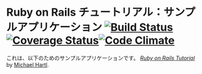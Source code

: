 # Ruby on Rails チュートリアル：サンプルアプリケーション [![Build Status](https://travis-ci.org/changeworld/sample_app.svg?branch=master)](https://travis-ci.org/changeworld/sample_app)[![Coverage Status](https://coveralls.io/repos/changeworld/sample_app/badge.png)](https://coveralls.io/r/changeworld/sample_app)[![Code Climate](https://codeclimate.com/github/changeworld/sample_app/badges/gpa.svg)](https://codeclimate.com/github/changeworld/sample_app)

これは、以下のためのサンプルアプリケーションです。
[*Ruby on Rails Tutorial*](http://railstutorial.jp/)
by [Michael Hartl](http://michaelhartl.com/).